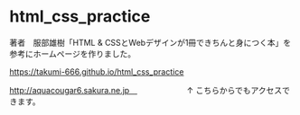 # html_css_practice

著者　服部雄樹「HTML & CSSとWebデザインが1冊できちんと身につく本」を参考にホームページを作りました。

https://takumi-666.github.io/html_css_practice

http://aquacougar6.sakura.ne.jp　
　　　　　　↑
こちらからでもアクセスできます。
